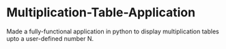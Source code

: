 # Multiplication-Table-Application
Made a fully-functional application in python to display multiplication tables upto a user-defined number N.
